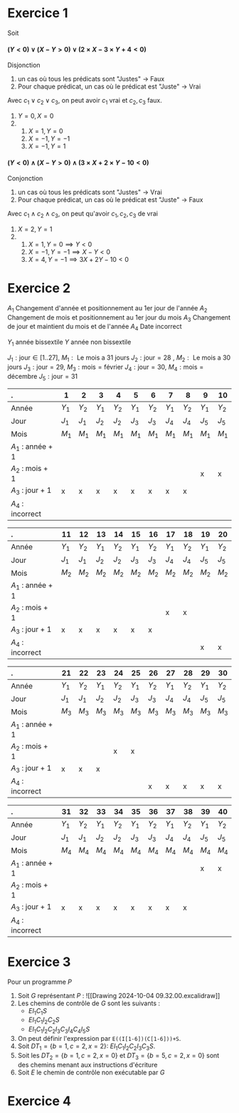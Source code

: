 # Exercice 1

Soit 
#### $(Y < 0) \lor (X-Y>0) \lor (2 \times X - 3 \times Y + 4 < 0)$

Disjonction 
1) un cas où tous les prédicats sont "Justes" -> Faux
2) Pour chaque prédicat, un cas où le prédicat est "Juste" -> Vrai

Avec $c_{1} \lor c_{2} \lor c_{3}$, on peut avoir $c_{1}$ vrai et $c_{2}, c_{3}$ faux.
1. $Y=0, X=0$
2. 
	1. $X = 1, Y = 0$
	2. $X = -1, Y = -1$
	3. $X = -1, Y = 1$

#### $(Y < 0) \land (X-Y>0) \land (3 \times X + 2 \times Y - 10 < 0)$

Conjonction 
1) un cas où tous les prédicats sont "Justes" -> Vrai
2) Pour chaque prédicat, un cas où le prédicat est "Juste" -> Faux

Avec $c_{1} \land c_{2} \land c_{3}$, on peut qu'avoir $c_{1}, c_{2}, c_{3}$ de vrai
1. $X=2, Y=1$
2. 
	1. $X=1, Y=0 \implies Y < 0$
	2. $X = -1, Y = -1 \implies X - Y < 0$
	5. $X = 4, Y = -1 \implies 3X + 2Y - 10 < 0$

# Exercice 2

$A_{1}$ Changement d'année et positionnement au 1er jour de l'année 
$A_{2}$ Changement de mois et positionnement au 1er jour du mois
$A_{3}$ Changement de jour et maintient du mois et de l'année
$A_{4}$ Date incorrect


$Y_{1}$ année bissextile
$Y$ année non bissextile

$J_{1}: \text{jour} \in [1 .. 27]$, $M_{1} : \text{ Le mois a 31 jours}$
$J_{2}: \text{jour} = 28$ , $M_{2} : \text{ Le mois a 30 jours}$
$J_{3}: \text{jour} = 29$,  $M_{3} : \text{mois} = \text{février}$
$J_{4}: \text{jour} = 30$,  $M_{4} : \text{mois} = \text{décembre}$
$J_{5}: \text{jour} = 31$

| .                   | 1       | 2       | 3       | 4       | 5       | 6       | 7       | 8       | 9       | 10      |
| :------------------ | ------- | ------- | ------- | ------- | ------- | ------- | ------- | ------- | ------- | ------- |
| Année               | $Y_{1}$ | $Y_{2}$ | $Y_{1}$ | $Y_{2}$ | $Y_{1}$ | $Y_{2}$ | $Y_{1}$ | $Y_{2}$ | $Y_{1}$ | $Y_{2}$ |
| Jour                | $J_{1}$ | $J_{1}$ | $J_{2}$ | $J_{2}$ | $J_{3}$ | $J_{3}$ | $J_{4}$ | $J_{4}$ | $J_{5}$ | $J_{5}$ |
| Mois                | $M_{1}$ | $M_{1}$ | $M_{1}$ | $M_{1}$ | $M_{1}$ | $M_{1}$ | $M_{1}$ | $M_{1}$ | $M_{1}$ | $M_{1}$ |
| $A_{1}$ : année + 1 |         |         |         |         |         |         |         |         |         |         |
| $A_{2}$ : mois  + 1 |         |         |         |         |         |         |         |         | x       | x       |
| $A_{3}$ : jour + 1  | x       | x       | x       | x       | x       | x       | x       | x       |         |         |
| $A_{4}$ : incorrect |         |         |         |         |         |         |         |         |         |         |

| .                   | 11      | 12      | 13      | 14      | 15      | 16      | 17      | 18      | 19      | 20      |
| :------------------ | ------- | ------- | ------- | ------- | ------- | ------- | ------- | ------- | ------- | ------- |
| Année               | $Y_{1}$ | $Y_{2}$ | $Y_{1}$ | $Y_{2}$ | $Y_{1}$ | $Y_{2}$ | $Y_{1}$ | $Y_{2}$ | $Y_{1}$ | $Y_{2}$ |
| Jour                | $J_{1}$ | $J_{1}$ | $J_{2}$ | $J_{2}$ | $J_{3}$ | $J_{3}$ | $J_{4}$ | $J_{4}$ | $J_{5}$ | $J_{5}$ |
| Mois                | $M_{2}$ | $M_{2}$ | $M_{2}$ | $M_{2}$ | $M_{2}$ | $M_{2}$ | $M_{2}$ | $M_{2}$ | $M_{2}$ | $M_{2}$ |
| $A_{1}$ : année + 1 |         |         |         |         |         |         |         |         |         |         |
| $A_{2}$ : mois  + 1 |         |         |         |         |         |         | x       | x       |         |         |
| $A_{3}$ : jour + 1  | x       | x       | x       | x       | x       | x       |         |         |         |         |
| $A_{4}$ : incorrect |         |         |         |         |         |         |         |         | x       | x       |


| .                   | 21      | 22      | 23      | 24      | 25      | 26      | 27      | 28      | 29      | 30      |
| :------------------ | ------- | ------- | ------- | ------- | ------- | ------- | ------- | ------- | ------- | ------- |
| Année               | $Y_{1}$ | $Y_{2}$ | $Y_{1}$ | $Y_{2}$ | $Y_{1}$ | $Y_{2}$ | $Y_{1}$ | $Y_{2}$ | $Y_{1}$ | $Y_{2}$ |
| Jour                | $J_{1}$ | $J_{1}$ | $J_{2}$ | $J_{2}$ | $J_{3}$ | $J_{3}$ | $J_{4}$ | $J_{4}$ | $J_{5}$ | $J_{5}$ |
| Mois                | $M_{3}$ | $M_{3}$ | $M_{3}$ | $M_{3}$ | $M_{3}$ | $M_{3}$ | $M_{3}$ | $M_{3}$ | $M_{3}$ | $M_{3}$ |
| $A_{1}$ : année + 1 |         |         |         |         |         |         |         |         |         |         |
| $A_{2}$ : mois  + 1 |         |         |         | x       | x       |         |         |         |         |         |
| $A_{3}$ : jour + 1  | x       | x       | x       |         |         |         |         |         |         |         |
| $A_{4}$ : incorrect |         |         |         |         |         | x       | x       | x       | x       | x       |


| .                   | 31      | 32      | 33      | 34      | 35      | 36      | 37      | 38      | 39      | 40      |
| :------------------ | ------- | ------- | ------- | ------- | ------- | ------- | ------- | ------- | ------- | ------- |
| Année               | $Y_{1}$ | $Y_{2}$ | $Y_{1}$ | $Y_{2}$ | $Y_{1}$ | $Y_{2}$ | $Y_{1}$ | $Y_{2}$ | $Y_{1}$ | $Y_{2}$ |
| Jour                | $J_{1}$ | $J_{1}$ | $J_{2}$ | $J_{2}$ | $J_{3}$ | $J_{3}$ | $J_{4}$ | $J_{4}$ | $J_{5}$ | $J_{5}$ |
| Mois                | $M_{4}$ | $M_{4}$ | $M_{4}$ | $M_{4}$ | $M_{4}$ | $M_{4}$ | $M_{4}$ | $M_{4}$ | $M_{4}$ | $M_{4}$ |
| $A_{1}$ : année + 1 |         |         |         |         |         |         |         |         | x       | x       |
| $A_{2}$ : mois  + 1 |         |         |         |         |         |         |         |         |         |         |
| $A_{3}$ : jour + 1  | x       | x       | x       | x       | x       | x       | x       | x       |         |         |
| $A_{4}$ : incorrect |         |         |         |         |         |         |         |         |         |         |

# Exercice 3

Pour un programme $P$

1. Soit $G$ représentant $P$ : ![[Drawing 2024-10-04 09.32.00.excalidraw]]
2. Les chemins de contrôle de $G$ sont les suivants :
	- $EI_{1}C_{1}S$
	- $EI_{1}C_{1}I_{2}C_{2}S$
	- $EI_{1}C_{1}I_{2}C_{2}I_{3}C_{3}I_{4}C_{4}I_{5}S$
3. On peut définir l'expression par `E((I[1-6])(C[1-6]))+S`.
4. Soit $DT_{1} = \{b = 1, c = 2, x = 2\}$: $EI_{1}C_{1}I_{2}C_{2}I_{3}C_{3}S$.
5. Soit les $DT_{2} = \{ b = 1, c = 2, x = 0 \}$ et $DT_{3} = \{ b = 5, c = 2, x = 0 \}$ sont des chemins menant aux instructions d'écriture
6. Soit $E$ le chemin de contrôle non exécutable par $G$

# Exercice 4
   